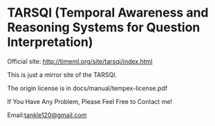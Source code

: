 TARSQI (Temporal Awareness and Reasoning Systems for Question Interpretation)
==============================================================================

Official site: http://timeml.org/site/tarsqi/index.html

This is just a mirror site of the TARSQI.

The origin license is in docs/manual/tempex-license.pdf

If You Have Any Problem, Please Feel Free to Contact me!

Email:tankle120@gmail.com

